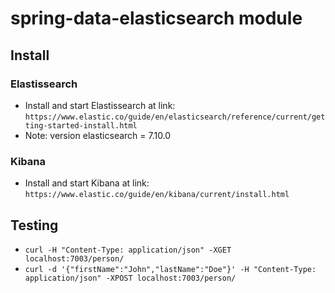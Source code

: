 # spring-data-elasticsearch module
## Install
### Elastissearch
* Install and start Elastissearch at link:
    `https://www.elastic.co/guide/en/elasticsearch/reference/current/getting-started-install.html`
* Note: version elasticsearch = 7.10.0
### Kibana
* Install and start Kibana at link:
    `https://www.elastic.co/guide/en/kibana/current/install.html`
## Testing
* `curl -H "Content-Type: application/json" -XGET localhost:7003/person/`
* `curl -d '{"firstName":"John","lastName":"Doe"}' -H "Content-Type: application/json" -XPOST localhost:7003/person/`